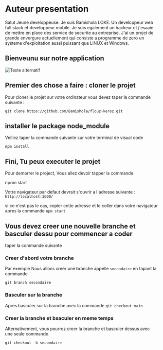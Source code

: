 # Auteur presentation

Salut Jeune developpeuse. Je suis Bamishola LOKE. Un developpeur web full stack et developpeur mobile. Je suis egalement un hackeur et j'esaaie de mettre en place des service de securite au entreprise. J'ai un projet de grande envergure actuellement qui consiste a programme de zero un systeme d'exploitation aussi puissant que LINUX et Windows.


## Bienveunu sur notre application
![Texte alternatif](chemin/vers/image)


## Premier des chose a faire : cloner le projet

Pour cloner le projet sur votre ordinateur vous devez taper la commande suivante :

`git clone https://github.com/Bamishola/flouz-keroz.git`

## installer le package node_module

Veillez taper la commande suivante sur votre terminal de visual code

`npm install`

## Fini, Tu peux executer le projet

Pour demarrer le project, Vous allez devoir tapper la commande

npom start

Votre navigateur par defaut devrait s'ouvrir a l'adresse suivante :
`http://localhost:3000/`

si ce n'est pas le cas, copier cette adresse et le coller dans votre navigateur apres la commande `npm start`

## Vous devez creer une nouvelle branche et basculer dessu pour commencer a coder

taper la commande suivante

### Creer d'abord votre branche

Par exemple Nous allons creer une branche appelle `secondaire` en tapant la commande

`git branch secondaire`

### Basculer sur la branche

Apres basculer sur la branche avec la commande
`git checkout main`

### Creer la branche et bsaculer en meme temps

Alternativement, vous pourrez creer la branche et basculer dessus avec une seule commande.

`git checkout -b secondaire`
